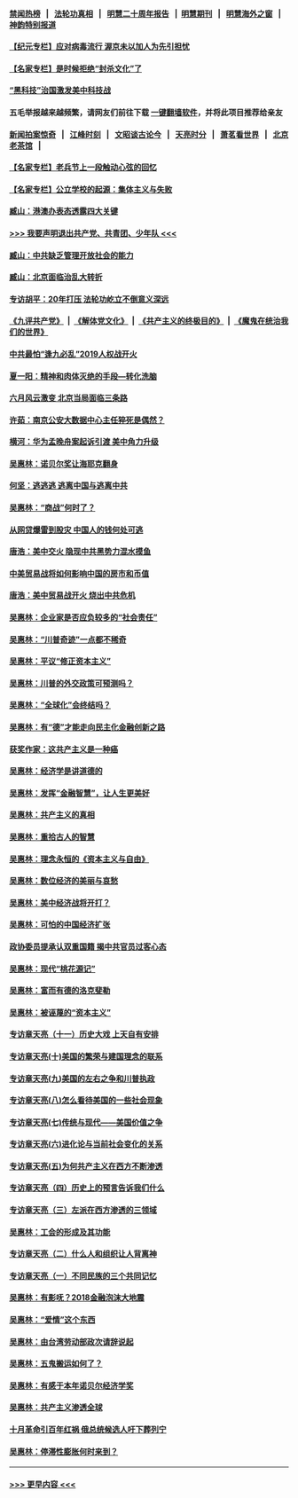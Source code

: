 #### [禁闻热榜](热点新闻.md?=0)  &nbsp;&nbsp;|&nbsp;&nbsp; [法轮功真相](https://github.com/gfw-breaker/truth/blob/master/README.md?=0) &nbsp;&nbsp;|&nbsp;&nbsp; [明慧二十周年报告](https://github.com/gfw-breaker/mh-reports/blob/master/README.md?=0) &nbsp;&nbsp;|&nbsp;&nbsp;[明慧期刊](https://github.com/gfw-breaker/mh-qikan) &nbsp;&nbsp;|&nbsp;&nbsp; [明慧海外之窗](https://github.com/gfw-breaker/mh-news/blob/master/README.md?=0) &nbsp;&nbsp;|&nbsp;&nbsp; [神韵特别报道](https://github.com/gfw-breaker/mh-news/blob/master/shenyun.md?=0)
#### [【纪元专栏】应对病毒流行 渥京未以加人为先引担忧](../pages/nsc423/n11875714.md?t=02251602) 
#### [【名家专栏】是时候拒绝“封杀文化”了](../pages/nsc423/n11814093.md?t=02251602) 
#### [“黑科技”治国激发美中科技战](../pages/nsc423/n11638056.md?t=02251602) 
#### 五毛举报越来越频繁，请网友们前往下载 [一键翻墙软件](https://github.com/gfw-breaker/ssr-accounts)，并将此项目推荐给亲友
#### [新闻拍案惊奇](https://github.com/gfw-breaker/banned-news/blob/master/pages/link4.md) &nbsp;&nbsp;|&nbsp;&nbsp; [江峰时刻](https://github.com/gfw-breaker/banned-news/blob/master/pages/link4.md) &nbsp;&nbsp;|&nbsp;&nbsp; [文昭谈古论今](https://github.com/gfw-breaker/banned-news/blob/master/pages/link4.md) &nbsp;&nbsp;|&nbsp;&nbsp; [天亮时分](https://github.com/gfw-breaker/banned-news/blob/master/pages/link4.md) &nbsp;&nbsp;|&nbsp;&nbsp; [萧茗看世界](https://github.com/gfw-breaker/banned-news/blob/master/pages/link4.md) &nbsp;&nbsp;|&nbsp;&nbsp; [北京老茶馆](https://github.com/gfw-breaker/banned-news/blob/master/pages/link4.md) &nbsp;&nbsp;|&nbsp;&nbsp; 
#### [【名家专栏】老兵节上一段触动心弦的回忆](../pages/nsc423/n11646016.md?t=02251602) 
#### [【名家专栏】公立学校的起源：集体主义与失败](../pages/nsc423/n11601833.md?t=02251602) 
#### [臧山：港澳办表态透露四大关键](../pages/nsc423/n11421628.md?t=02251602) 
#### [>>> 我要声明退出共产党、共青团、少年队 <<<](https://github.com/begood0513/goodnews/blob/master/quit/letter.md) 
#### [臧山：中共缺乏管理开放社会的能力](../pages/nsc423/n11407457.md?t=02251602) 
#### [臧山：北京面临治乱大转折](../pages/nsc423/n11406895.md?t=02251602) 
#### [专访胡平：20年打压 法轮功屹立不倒意义深远](../pages/nsc423/n11398800.md?t=02251602) 
#### [《九评共产党》](https://github.com/begood0513/9ping.md/blob/master/README.md) &nbsp;|&nbsp; [《解体党文化》](../../../../jtdwh.md/blob/master/README.md)  &nbsp;|&nbsp; [《共产主义的终极目的》](../../../../gczydzjmd.md/blob/master/README.md) &nbsp;|&nbsp; [《魔鬼在统治我们的世界》](../../../../mgztzwmdsj.md/blob/master/README.md) 
#### [中共最怕“逢九必乱”2019人权战开火](../pages/nsc423/n11385248.md?t=02251602) 
#### [夏一阳：精神和肉体灭绝的手段—转化洗脑](../pages/nsc423/n11368250.md?t=02251602) 
#### [六月风云激变 北京当局面临三条路](../pages/nsc423/n11313668.md?t=02251602) 
#### [许茹：南京公安大数据中心主任猝死是偶然？](../pages/nsc423/n11064744.md?t=02251602) 
#### [横河：华为孟晚舟案起诉引渡 美中角力升级](../pages/nsc423/n11027230.md?t=02251602) 
#### [吴惠林：诺贝尔奖让海耶克翻身](../pages/nsc423/n10890049.md?t=02251602) 
#### [何坚：逃逃逃 逃离中国与逃离中共](../pages/nsc423/n10592891.md?t=02251602) 
#### [吴惠林：“商战”何时了？](../pages/nsc423/n10573558.md?t=02251602) 
#### [从网贷爆雷到股灾 中国人的钱何处可逃](../pages/nsc423/n10572800.md?t=02251602) 
#### [唐浩：美中交火 隐现中共黑势力混水摸鱼](../pages/nsc423/n10544040.md?t=02251602) 
#### [中美贸易战将如何影响中国的房市和币值](../pages/nsc423/n10543697.md?t=02251602) 
#### [唐浩：美中贸易战开火 烧出中共危机](../pages/nsc423/n10540126.md?t=02251602) 
#### [吴惠林：企业家是否应负较多的“社会责任”](../pages/nsc423/n10535022.md?t=02251602) 
#### [吴惠林：“川普奇迹”一点都不稀奇](../pages/nsc423/n10512808.md?t=02251602) 
#### [吴惠林：平议“修正资本主义”](../pages/nsc423/n10495724.md?t=02251602) 
#### [吴惠林：川普的外交政策可预测吗？](../pages/nsc423/n10462387.md?t=02251602) 
#### [吴惠林：“全球化”会终结吗？](../pages/nsc423/n10452838.md?t=02251602) 
#### [吴惠林：有“德”才能走向民主化金融创新之路](../pages/nsc423/n10432292.md?t=02251602) 
#### [获奖作家：这共产主义是一种癌](../pages/nsc423/n10431541.md?t=02251602) 
#### [吴惠林：经济学是讲道德的](../pages/nsc423/n10398014.md?t=02251602) 
#### [吴惠林：发挥“金融智慧”，让人生更美好](../pages/nsc423/n10375019.md?t=02251602) 
#### [吴惠林：共产主义的真相](../pages/nsc423/n10351394.md?t=02251602) 
#### [吴惠林：重拾古人的智慧](../pages/nsc423/n10337691.md?t=02251602) 
#### [吴惠林：理念永恒的《资本主义与自由》](../pages/nsc423/n10316274.md?t=02251602) 
#### [吴惠林：数位经济的美丽与哀愁](../pages/nsc423/n10292946.md?t=02251602) 
#### [吴惠林：美中经济战将开打？](../pages/nsc423/n10258825.md?t=02251602) 
#### [吴惠林：可怕的中国经济扩张](../pages/nsc423/n10219147.md?t=02251602) 
#### [政协委员提承认双重国籍 揭中共官员过客心态](../pages/nsc423/n10208809.md?t=02251602) 
#### [吴惠林：现代“桃花源记”](../pages/nsc423/n10185234.md?t=02251602) 
#### [吴惠林：富而有德的洛克斐勒](../pages/nsc423/n10142264.md?t=02251602) 
#### [吴惠林：被诬蔑的“资本主义”](../pages/nsc423/n10124816.md?t=02251602) 
#### [专访章天亮（十一）历史大戏 上天自有安排](../pages/nsc423/n10094905.md?t=02251602) 
#### [专访章天亮(十)美国的繁荣与建国理念的联系](../pages/nsc423/n10094899.md?t=02251602) 
#### [专访章天亮(九)美国的左右之争和川普执政](../pages/nsc423/n10094889.md?t=02251602) 
#### [专访章天亮(八)怎么看待美国的一些社会现象](../pages/nsc423/n10094857.md?t=02251602) 
#### [专访章天亮(七)传统与现代——美国价值之争](../pages/nsc423/n10093140.md?t=02251602) 
#### [专访章天亮(六)进化论与当前社会变化的关系](../pages/nsc423/n10092036.md?t=02251602) 
#### [专访章天亮(五)为何共产主义在西方不断渗透](../pages/nsc423/n10083620.md?t=02251602) 
#### [专访章天亮（四）历史上的预言告诉我们什么](../pages/nsc423/n10083606.md?t=02251602) 
#### [专访章天亮（三）左派在西方渗透的三领域](../pages/nsc423/n10081115.md?t=02251602) 
#### [吴惠林：工会的形成及其功能](../pages/nsc423/n10080633.md?t=02251602) 
#### [专访章天亮（二）什么人和组织让人背离神](../pages/nsc423/n10076637.md?t=02251602) 
#### [专访章天亮（一）不同民族的三个共同记忆](../pages/nsc423/n10074188.md?t=02251602) 
#### [吴惠林：有影呒？2018金融泡沫大地震](../pages/nsc423/n10040534.md?t=02251602) 
#### [吴惠林：“爱情”这个东西](../pages/nsc423/n10019423.md?t=02251602) 
#### [吴惠林：由台湾劳动部政次请辞说起](../pages/nsc423/n9979679.md?t=02251602) 
#### [吴惠林：五鬼搬运如何了？](../pages/nsc423/n9925338.md?t=02251602) 
#### [吴惠林：有感于本年诺贝尔经济学奖](../pages/nsc423/n9871883.md?t=02251602) 
#### [吴惠林：共产主义渗透全球](../pages/nsc423/n9812748.md?t=02251602) 
#### [十月革命引百年红祸 俄总统候选人吁下葬列宁](../pages/nsc423/n9810182.md?t=02251602) 
#### [吴惠林：停滞性膨胀何时来到？](../pages/nsc423/n9764136.md?t=02251602) 

----
#### [ >>> 更早内容 <<< ](../indexes/nsc423-earlier.md)
